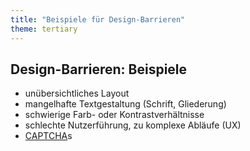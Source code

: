 ```yaml
---
title: "Beispiele für Design-Barrieren"
theme: tertiary
---
```

## Design-Barrieren: Beispiele

- unübersichtliches Layout
- mangelhafte Textgestaltung (Schrift, Gliederung)
- schwierige Farb- oder Kontrastverhältnisse
- schlechte Nutzerführung, zu komplexe Abläufe (UX)
- [CAPTCHA](https://de.wikipedia.org/wiki/Captcha)s
